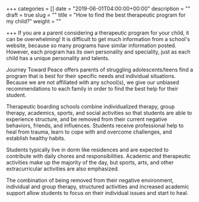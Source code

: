 +++
categories = []
date = "2019-06-01T04:00:00+00:00"
description = ""
draft = true
slug = ""
title = "How to find the best therapeutic program for my child?"
weight = ""

+++
If you are a parent considering a therapeutic program for your child, it can be overwhelming! It is difficult to get much information from a school's website, because so many programs have similar information posted. However, each program has its own personality and speciality, just as each child has a unique personality and talents. 

Journey Toward Peace offers parents of struggling adolescents/teens find a program that is best for their specific needs and individual situations. Because we are not affiliated with any school(s), we give our unbiased recommendations to each family in order to find the best help for their student. 

Therapeutic boarding schools combine individualized therapy, group therapy, academics, sports, and social activities so that students are able to experience structure, and be removed from their current negative behaviors, friends, and influences. Students receive professional help to heal from trauma, learn to cope with and overcome challenges, and establish healthy habits. 

Students typically live in dorm like residences and are expected to contribute with daily chores and responsibilities. Academic and therapeutic activities make up the majority of the day, but sports, arts, and other extracurricular activities are also emphasized. 

The combination of being removed from their negative environment, individual and group therapy, structured activities and increased academic support allow students to focus on their individual issues and start to heal. 
